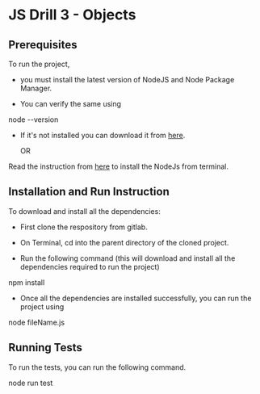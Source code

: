 # JS Drill 3 - Objects

## Prerequisites

To run the project,

* you must install the latest version of NodeJS and Node Package Manager.

* You can verify the same using

node --version

* If it's not installed you can download it from [here](https://nodejs.org/en/).

    OR

Read the instruction from [here](https://github.com/mountblue/python-django-path/blob/master/javascript/1.%20getting-started.md) to install the NodeJs from terminal.

## Installation and Run Instruction

To download and install all the dependencies:

* First clone the respository from gitlab.

* On Terminal, cd into the parent directory of the cloned project.

* Run the following command (this will download and install all the dependencies required to run the project)

npm install

* Once all the dependencies are installed successfully, you can run the project using

node fileName.js

## Running Tests

To run the tests, you can run the following command.

node run test
